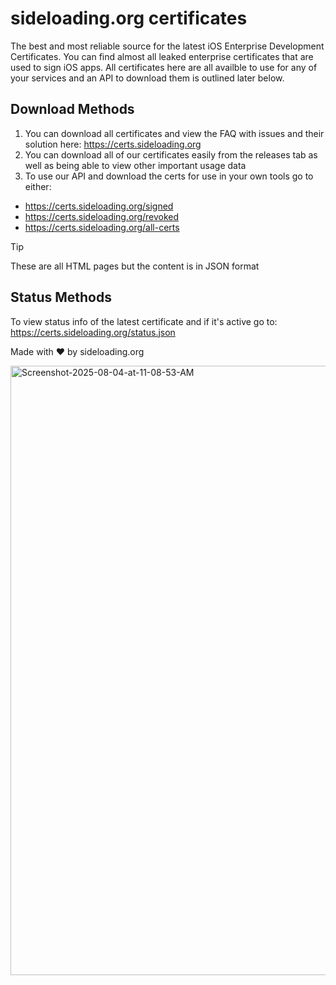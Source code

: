 # sideloading.org certificates
The best and most reliable source for the latest iOS Enterprise Development Certificates.
You can find almost all leaked enterprise certificates that are used to sign iOS apps.
All certificates here are all availble to use for any of your services and an API to download them is outlined later below.

## Download Methods
1. You can download all certificates and view the FAQ with issues and their solution here: https://certs.sideloading.org
2. You can download all of our certificates easily from the releases tab as well as being able to view other important usage data
3. To use our API and download the certs for use in your own tools go to either:
- https://certs.sideloading.org/signed
- https://certs.sideloading.org/revoked
- https://certs.sideloading.org/all-certs
> [!TIP]
> These are all HTML pages but the content is in JSON format

## Status Methods
To view status info of the latest certificate and if it's active go to: https://certs.sideloading.org/status.json

Made with ❤️ by sideloading.org

<img width="1800" height="975" alt="Screenshot-2025-08-04-at-11-08-53-AM" src="https://github.com/user-attachments/assets/f1c27447-5098-4c4d-998a-a529da04f297" />
